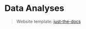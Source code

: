 # Data Analyses


> Website template: [just-the-docs](https://github.com/just-the-docs/just-the-docs-template)